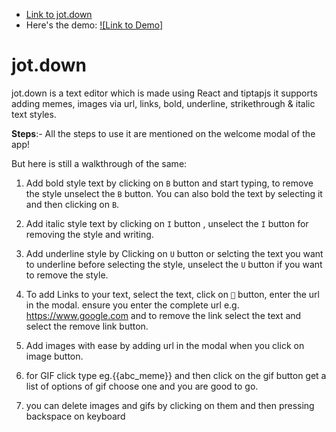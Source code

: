 
- [Link to jot.down](https://jotdowneditor.netlify.app/)
- Here's the demo:
[![Link to Demo]](https://youtu.be/ZfCg92rStRw)

# jot.down
jot.down is a text editor which is made using React and tiptapjs 
it supports adding memes, images via url, links, bold, underline, strikethrough & italic text styles.

**Steps**:-
All the steps to use it are mentioned on the welcome modal of the app!

But here is still a walkthrough of the same:

1. Add bold style text by clicking on `B` button and start typing, to remove the style unselect the `B` button. You can also bold the text by selecting it and then clicking on `B`.

2. Add italic style text by clicking  on `I` button , unselect the `I` button for removing the style and writing.

3. Add underline style by Clicking on `U` button or selcting the text you want to underline before selecting the style, unselect the `U` button if you want to remove the style.

4. To add Links to your text, select the text, click on `🔗` button, enter the url in the modal. ensure you enter the complete url e.g. https://www.google.com and to remove the link select the text and select the remove link button. 

5. Add images with ease by adding url in the modal when you click on image button.

6. for GIF click type eg.{{abc_meme}} and then click on the gif button get a list of options of gif choose one and you are good to go.

7. you can delete images and gifs by clicking on them and then pressing backspace on keyboard



